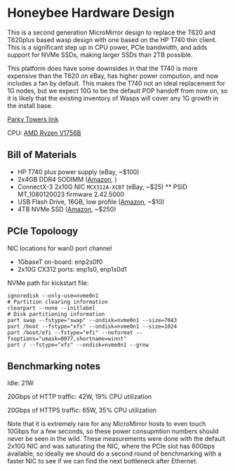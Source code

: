 # Honeybee Hardware Design

This is a second generation MicroMirror design to replace the T620 and T620plus based wasp design with one based on the HP T740 thin client.
This is a significant step up in CPU power, PCIe bandwidth, and adds support for NVMe SSDs, making larger SSDs than 2TB possible.

This platform does have some downsides in that the T740 is more expensive than the T620 on eBay, has higher power compution, and now includes a fan by default.
This makes the T740 not an ideal replacement for 1G nodes, but we expect 10G to be the default POP handoff from now on, so it is likely that the existing inventory of Wasps will cover any 1G growth in the install base.

[Parky Towers link](https://www.parkytowers.me.uk/thin/hp/t740/)

CPU: [AMD Ryzen V1756B](https://www.cpubenchmark.net/cpu.php?cpu=AMD+Ryzen+Embedded+V1756B&id=3574)

## Bill of Materials

* HP T740 plus power supply (eBay, ~$100)
* 2x4GB DDR4 SODIMM ([Amazon](https://amzn.to/3WPiy9x), )
* ConnectX-3 2x10G NIC `MCX312A-XCBT` (eBay, ~$25)
** PSID MT_1080120023 firmware 2.42.5000
* USB Flash Drive, 16GB, low profile ([Amazon](https://amzn.to/4hJZy4R), ~$10)
* 4TB NVMe SSD ([Amazon](https://amzn.to/4hui9BE), ~$250)

## PCIe Topoloogy

NIC locations for wan0 port channel

* 1GbaseT on-board: enp2s0f0
* 2x10G CX312 ports: enp1s0, enp1s0d1

NVMe path for kickstart file:

```
ignoredisk --only-use=nvme0n1
# Partition clearing information
clearpart --none --initlabel
# Disk partitioning information
part swap --fstype="swap" --ondisk=nvme0n1 --size=7043
part /boot --fstype="xfs" --ondisk=nvme0n1 --size=1024
part /boot/efi --fstype="efi" --noformat --fsoptions="umask=0077,shortname=winnt"
part / --fstype="xfs" --ondisk=nvme0n1 --grow
```

## Benchmarking notes

Idle: 21W

20Gbps of HTTP traffic: 42W, 19% CPU utilization

20Gbps of HTTPS traffic: 65W, 35% CPU utilization

Note that it is extremely rare for any MicroMirror hosts to even touch 10Gbps for a few seconds, so these power consupmtion numbers should never be seen in the wild.
These measurements were done with the default 2x10G NIC and was saturating the NIC, where the PCIe slot has 60Gbps available, so ideally we should do a second round of benchmarking with a faster NIC to see if we can find the next bottleneck after Ethernet.

